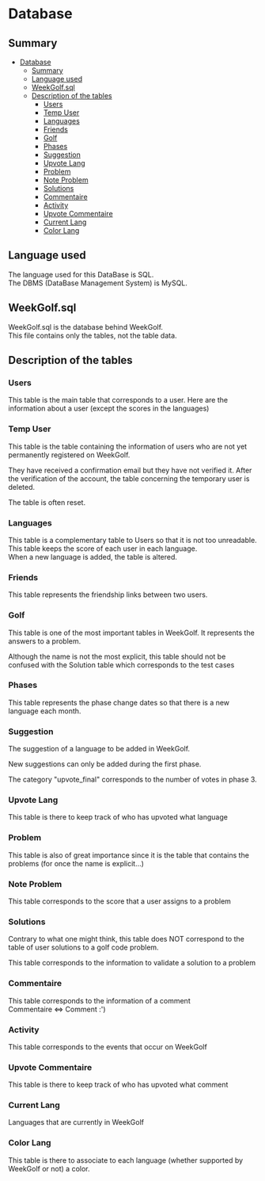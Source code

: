 # Database
## Summary
- [Database](#database)
  - [Summary](#summary)
  - [Language used](#language-used)
  - [WeekGolf.sql](#weekgolfsql)
  - [Description of the tables](#description-of-the-tables)
    - [Users](#users)
    - [Temp User](#temp-user)
    - [Languages](#languages)
    - [Friends](#friends)
    - [Golf](#golf)
    - [Phases](#phases)
    - [Suggestion](#suggestion)
    - [Upvote Lang](#upvote-lang)
    - [Problem](#problem)
    - [Note Problem](#note-problem)
    - [Solutions](#solutions)
    - [Commentaire](#commentaire)
    - [Activity](#activity)
    - [Upvote Commentaire](#upvote-commentaire)
    - [Current Lang](#current-lang)
    - [Color Lang](#color-lang)

## Language used
The language used for this DataBase is SQL.<br>
The DBMS (DataBase Management System) is MySQL.

## WeekGolf.sql
WeekGolf.sql is the database behind WeekGolf.<br>
This file contains only the tables, not the table data.

## Description of the tables
### Users
This table is the main table that corresponds to a user. Here are the information about a user (except the scores in the languages)

### Temp User
This table is the table containing the information of users who are not yet permanently registered on WeekGolf.

They have received a confirmation email but they have not verified it. After the verification of the account, the table concerning the temporary user is deleted.

The table is often reset.

### Languages
This table is a complementary table to Users so that it is not too unreadable.<br>
This table keeps the score of each user in each language.<br>
When a new language is added, the table is altered.


### Friends
This table represents the friendship links between two users.

### Golf
This table is one of the most important tables in WeekGolf. It represents the answers to a problem.

Although the name is not the most explicit, this table should not be confused with the Solution table which corresponds to the test cases

### Phases
This table represents the phase change dates so that there is a new language each month.


### Suggestion
The suggestion of a language to be added in WeekGolf. 

New suggestions can only be added during the first phase.

The category "upvote_final" corresponds to the number of votes in phase 3.

### Upvote Lang
This table is there to keep track of who has upvoted what language

### Problem
This table is also of great importance since it is the table that contains the problems (for once the name is explicit...)

### Note Problem
This table corresponds to the score that a user assigns to a problem

### Solutions
Contrary to what one might think, this table does NOT correspond to the table of user solutions to a golf code problem.

This table corresponds to the information to validate a solution to a problem


### Commentaire
This table corresponds to the information of a comment<br>
Commentaire <=> Comment :')


### Activity
This table corresponds to the events that occur on WeekGolf


### Upvote Commentaire
This table is there to keep track of who has upvoted what comment

### Current Lang
Languages that are currently in WeekGolf


### Color Lang
This table is there to associate to each language (whether supported by WeekGolf or not) a color.
